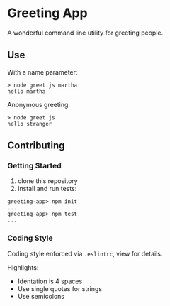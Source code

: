 Greeting App
===

A wonderful command line utility for greeting people.

## Use

With a name parameter:

```
> node greet.js martha
hello martha
```

Anonymous greeting:

```
> node greet.js
hello stranger
```

## Contributing

### Getting Started

1. clone this repository
2. install and run tests:
```
greeting-app> npm init
...
greeting-app> npm test
...
```

### Coding Style

Coding style enforced via `.eslintrc`, view for details.

Highlights:

* Identation is 4 spaces
* Use single quotes for strings
* Use semicolons

